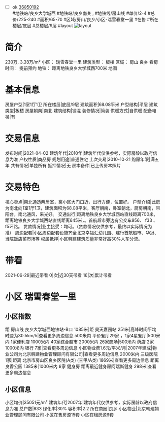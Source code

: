 - [ ] ok [36850192](https://bj.5i5j.com/ershoufang/36850192.html)  
 #地铁站/良乡大学城西 #地铁站/良乡南关 ,  #地铁线/房山线
#单价/2-4 #总价/225-240 #面积/65-70   #区域/房山/良乡/小区-瑞雪春堂一里 #在售 #所在楼层/底层 #总楼层/9层 #layout 
![layout](http://image2.5i5j.com//group2/M00/EE/D4/CgqJNF7HtFyAeI_aAAOrKCM8ayU092.jpg_P5.jpg) 
# 简介 
 230万,  3.38万/m² 
小区： 瑞雪春堂一里
建筑类型： 板楼
区域： 房山 良乡
看房时间： 提前预约
地铁： 距离地铁良乡大学城西700米 地图
# 基本信息 
 房屋户型|1室1厅1卫
所在楼层|底层/9层
建筑面积|68.08平米
户型结构|平层
建筑类型|板楼
房屋朝向|南北
建筑结构|钢混
装修情况|简装
供暖方式|自供暖
配备电梯|有
# 交易信息 
 发布时间|2021-04-02
建筑年代|2010年|建筑年代仅供参考，实际房龄以政府信息为准
产权性质|商品房
规划用途|普通住宅
上次交易|2010-10-21
购房年限|满五年
共有情况|单独所有
抵押情况|无
房本备件|已上传房本照片
# 交易特色 
 核心卖点|南北通透两居室，离小区大门口近，出行方便，位置好。
户型介绍|此房为南北向1室1厅1卫，建筑面积为68.08平米，客厅朝南，卧室朝北，厨房朝南，带阳台，南北通风，采光好。
交通出行|距离地铁良乡大学城西站直线距离700米，距离地铁良乡大学城西站直线距离645米，。首航超市旁边有公交车956、 f33 、f5环路。
贷款情况|业主接受：均可。（贷款情况仅供参考，最终以实际情况为准）
周边配套|小区周边配套设施齐全北京幸福汇幼儿园、建行首航超市、华冠、当院饭店菜市场等
权属抵押|小区韩建建筑质量非常好高30%人车分流。
# 带看 
 2021-06-29|最近带看	 0|次|近30天带看	 16|次|累计带看
# 小区 瑞雪春堂一里
## 小区指数 
 距 房山线 良乡大学城西地铁站-B口 1085米|距 昊天嘉园站 251米|高峰时间平均时速为30.5km/h|查看更多周边信息
500米内 平价餐厅29家 ，1家4星餐厅|500米内 1家便利店
1000米内 40家综合超市
2000米内 26家商场|500米内 药店 2家
1000米内 银行 7家|查看更多周边信息
小区物业费1.6元/平米/月|2007年建成|物业公司为北京韩建物业管理顾问有限公司|查看更多周边信息
2000米内 三级医院 1家|距离 北京市房山区良乡医院(A类) (三甲/A类) 1869米|查看更多周边信息
距离 良香公园 1385米|1000米内 8家 健身房
距离最近健身房阿瑞斯健身 298米|查看更多周边信息
## 小区信息 
 小区均价|35051元/m²
建筑年代|2007年|建筑年代仅供参考，实际房龄以政府信息为准
总户数|633
绿化率|30%
容积率|2.2
所在商圈|良乡
小区物业|北京韩建物业管理顾问有限公司
小区在售房源15套
小区在租房源6套
